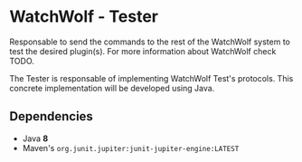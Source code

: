 # WatchWolf - Tester
Responsable to send the commands to the rest of the WatchWolf system to test the desired plugin(s). For more information about WatchWolf check TODO.

The Tester is responsable of implementing WatchWolf Test's protocols. This concrete implementation will be developed using Java.

## Dependencies
- Java **8**
- Maven's `org.junit.jupiter:junit-jupiter-engine:LATEST`